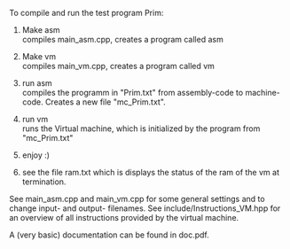 To compile and run the test program Prim:

1. Make asm  
compiles main_asm.cpp, creates a program called asm
  
  
2. Make vm  
compiles main_vm.cpp, creates a program called vm

3. run asm  
compiles the programm in "Prim.txt" from assembly-code to machine-code. Creates a new file "mc_Prim.txt".
  
  
4. run vm  
runs the Virtual machine, which is initialized by the program from "mc_Prim.txt"


5. enjoy :)


6. see the file ram.txt which is displays the status of the ram of the vm at termination.


See main_asm.cpp and main_vm.cpp for some general settings and to change input- and output- filenames.
See include/Instructions_VM.hpp for an overview of all instructions provided by the virtual machine.

A (very basic) documentation can be found in doc.pdf.
